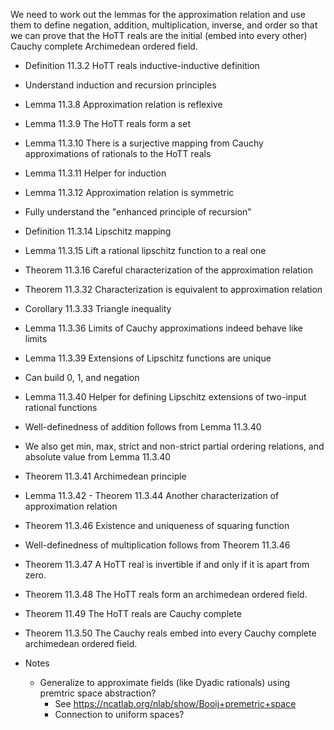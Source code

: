 We need to work out the lemmas for the approximation relation and use them to define negation, addition, multiplication, inverse, and order so that we can prove that the HoTT reals are the initial (embed into every other) Cauchy complete Archimedean ordered field.

- Definition 11.3.2 HoTT reals inductive-inductive definition
- Understand induction and recursion principles
- Lemma 11.3.8 Approximation relation is reflexive
- Lemma 11.3.9 The HoTT reals form a set
- Lemma 11.3.10 There is a surjective mapping from Cauchy approximations of rationals to the HoTT reals
- Lemma 11.3.11 Helper for induction
- Lemma 11.3.12 Approximation relation is symmetric
- Fully understand the "enhanced principle of recursion"
- Definition 11.3.14 Lipschitz mapping
- Lemma 11.3.15 Lift a rational lipschitz function to a real one
- Theorem 11.3.16 Careful characterization of the approximation relation
- Theorem 11.3.32 Characterization is equivalent to approximation relation
- Corollary 11.3.33 Triangle inequality
- Lemma 11.3.36 Limits of Cauchy approximations indeed behave like limits
- Lemma 11.3.39 Extensions of Lipschitz functions are unique
- Can build 0, 1, and negation
- Lemma 11.3.40 Helper for defining Lipschitz extensions of two-input rational functions
- Well-definedness of addition follows from Lemma 11.3.40
- We also get min, max, strict and non-strict partial ordering relations, and absolute value from Lemma 11.3.40
- Theorem 11.3.41 Archimedean principle
- Lemma 11.3.42 - Theorem 11.3.44 Another characterization of approximation relation
- Theorem 11.3.46 Existence and uniqueness of squaring function
- Well-definedness of multiplication follows from Theorem 11.3.46
- Theorem 11.3.47 A HoTT real is invertible if and only if it is apart from zero.
- Theorem 11.3.48 The HoTT reals form an archimedean ordered field.
- Theorem 11.49 The HoTT reals are Cauchy complete
- Theorem 11.3.50 The Cauchy reals embed into every Cauchy complete archimedean ordered field.

- Notes
  - Generalize to approximate fields (like Dyadic rationals) using premtric space abstraction?
    - See https://ncatlab.org/nlab/show/Booij+premetric+space
    - Connection to uniform spaces?
